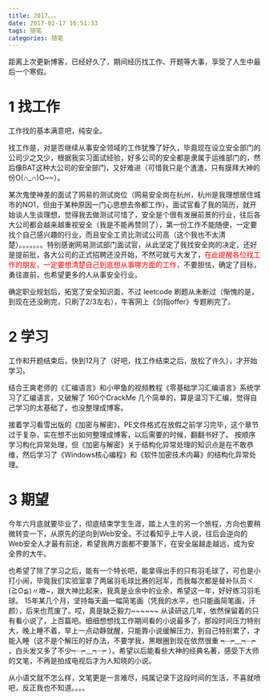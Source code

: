 ```yaml
---
title: 2017。。。
date: 2017-02-17 16:51:33
tags: 随笔
categories: 随笔
---
```

距离上次更新博客，已经好久了，期间经历找工作、开题等大事，享受了人生中最后一个寒假。
# 1 找工作
工作找的基本满意吧，纯安全。

找工作是，对是否继续从事安全领域的工作犹豫了好久，毕竟现在设立安全部门的公司少之又少，根据我实习面试经验，好多公司的安全都是隶属于运维部门的，然后像BAT这种大公司的安全部门，又好难进（可惜我只是个渣渣，只有膜拜大神的份O(∩_∩)O~~）。

某次鬼使神差的面试了网易的测试岗位（网易安全岗在杭州，杭州是我理想居住城市的NO1，但由于某种原因一门心思想去帝都工作），面试官看了我的简历，就开始谈人生谈理想，觉得我去做测试可惜了，安全是个很有发展前景的行业，往后各大公司都会越来越重视安全（我是不能再赞同了），第一份工作不能随便，一定要找个自己感兴趣的行业，而且安全工资比测试公司高（这个我也不太清楚）。。。。。。。特别感谢网易测试部门面试官，从此坚定了我找安全岗的决定，还好是提前批，各大公司的正式招聘还没开始，不然可就亏大发了，<font color="red">在此提醒各位找工作的朋友，一定要想清楚自己到底想从事哪方面的工作，</font>不要胆怯，确定了目标，勇往直前，也希望更多的人从事安全行业。

确定职业规划后，拓宽了安全知识面，不过 leetcode 刷题从未断过（惭愧的是，到现在还没刷完，只刷了2/3左右），牛客网上《剑指offer》专题刷完了。

# 2 学习
工作和开题结束后，快到12月了（好吧，找工作结束之后，放松了许久），才开始学习。

结合王爽老师的《汇编语言》和小甲鱼的视频教程《零基础学习汇编语言》系统学习了汇编语言，又破解了 160个CrackMe 几个简单的，算是温习下汇编，觉得自己学习的太基础了，也没整理成博客。

接着学习看雪出版的《加密与解密》，PE文件格式在放假之前学习完毕，这个章节过于复杂，实在想不出如何整理成博客，以后需要的时候，翻翻书好了。
按顺序学习构化异常处理，但《加密与解密》关于结构化异常处理的知识点是在不敢恭维，然后学习了《Windows核心编程》和《软件加密技术内幕》的结构化异常处理。

# 3 期望
今年六月底就要毕业了，彻底结束学生生涯，踏上人生的另一个旅程，方向也要稍微转变一下，从原先的逆向到Web安全。不过看知乎上牛人说，往后会逆向的Web安全人才最有前途，希望我两方面都不要落下，在安全届越走越远，成为安全界的大牛。

也希望了除了学习之后，能有一个特长吧，能拿得出手的只有羽毛球了，可也是小打小闹，毕竟我们实验室拿了两届羽毛球比赛的冠军，而我每次都是替补队员ヾ(≧O≦)〃嗷~，跟大神比起来，我真是业余中的业余，希望这一年，好好练习羽毛球。
15年某几个月，坚持每天画一幅简笔画（凭我的水平，也只能画简笔画，汗颜），后来也荒废了。哎，真是缺乏毅力~~~~~~
从读研这几年，依然保留着的只有看小说了，上百篇吧。细细想想找工作期间看的小说最多了，那段时间压力特别大，晚上睡不着，早上一点动静就醒，只能靠小说缓解压力，到自己特别累了，才能入睡（这不是个解压的好办法，不要学我，黑眼圈到现在依然很重 ┭┮﹏┭┮ ，白头发又多了不少┭┮﹏┭┮ ）。希望以后能看些大神的经典名著，感受下大师的文笔，不再是拍成电视后才为人知晓的小说。

从小语文就不怎么样，文笔更是一言难尽，纯属记录下这段时间的生活，不喜就喷吧，反正我也不知道。。。。